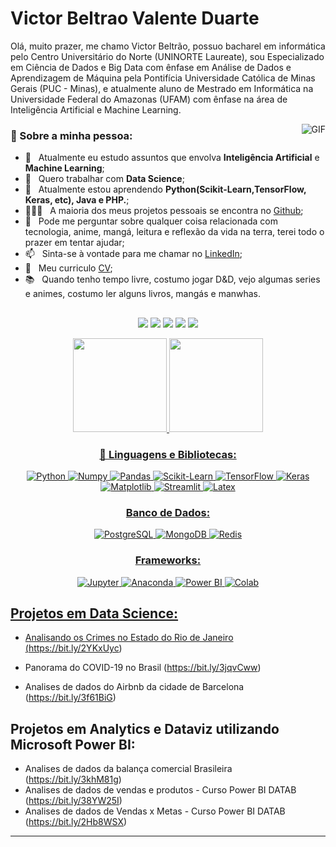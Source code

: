 
# Victor Beltrao Valente Duarte
<sub></sub>

<div align="left">

Olá, muito prazer, me chamo Victor Beltrão, possuo bacharel em informática pelo Centro Universitário do Norte (UNINORTE Laureate), sou Especializado em Ciência de Dados e Big Data com ênfase em Análise de Dados e Aprendizagem de Máquina pela Pontifícia Universidade Católica de Minas Gerais (PUC - Minas), e atualmente aluno de Mestrado em Informática na Universidade Federal do Amazonas (UFAM) com ênfase na área de Inteligência Artificial e Machine Learning.
</div>

<img align="right" alt="GIF" src="https://i.gifer.com/origin/70/707699a22a7f4faae1d81351fb16d110.gif">

### 🧐 Sobre a minha pessoa:

- 🔭 &nbsp; Atualmente eu estudo assuntos que envolva **Inteligência Artificial** e **Machine Learning**;
- 🤝 &nbsp; Quero trabalhar com **Data Science**;
- 🌱 &nbsp; Atualmente estou aprendendo **Python(Scikit-Learn,TensorFlow, Keras, etc), Java e PHP.**; 
- 👨🏻‍💻 &nbsp; A maioria dos meus projetos pessoais se encontra no [Github](https://github.com/victorbeltrao12?tab=repositories);
- 💬 &nbsp; Pode me perguntar sobre qualquer coisa relacionada com tecnologia, anime, mangá, leitura e reflexão da vida na terra, terei todo o prazer em tentar ajudar;
- 📫 &nbsp; Sinta-se à vontade para me chamar no [LinkedIn](https://www.linkedin.com/in/victorbeltrao/);
- 📝 &nbsp; Meu curriculo [CV](https://drive.google.com/file/d/1crtjGowZJE4HOpdz2VYRWyzULhje3UHv/view?usp=sharing);
- 📚 &nbsp; Quando tenho tempo livre, costumo jogar D&D, vejo algumas series e animes, costumo ler alguns livros, mangás e manwhas.
<div align="center">
  
##
  <div align="center"> 
 
  <a href = "mailto:victorbeltraoduarte@gmail.com"><img src="https://img.shields.io/badge/-Gmail-%23333?style=for-the-badge&logo=gmail&logoColor=white" target="_blank"></a>
  <a href = "https://www.linkedin.com/in/victorbeltrao/" target="_blank"><img src="https://img.shields.io/badge/-LinkedIn-%230077B5?style=for-the-badge&logo=linkedin&logoColor=white" target="_blank"></a>
  <a href = "https://open.spotify.com/playlist/1bmjid8hF9Sc8pxMEkwKh3?si=7d1c93ae5bef4f07"><img src="https://img.shields.io/badge/Spotify-1ED760?&style=for-the-badge&logo=spotify&logoColor=white" target="_blank"></a>
  <a href= "https://steamcommunity.com/id/vbvd/"><img src="https://img.shields.io/badge/Steam-000000?style=for-the-badge&logo=steam&logoColor=white" target="_blank"></a>
  <a href="https://br.op.gg/multi/query=vikotsuby%2Cgrayback"><img src="https://img.shields.io/badge/Riot_Games-D32936?style=for-the-badge&logo=riot-games&logoColor=white" target="_blank"></a>
  </div>
  

  <a href="https://github.com/victorbeltrao12">
  <img height="150em" src="https://github-readme-stats.vercel.app/api?username=victorbeltrao12&show_icons=true&theme=vue&include_all_commits=true&count_private=true"/>
  <img height="150em" src="https://github-readme-stats.vercel.app/api/top-langs/?username=victorbeltrao12&layout=compact&langs_count=7&theme=vue"/>
</div>
 
  <div align="center">    

### 🔨 Linguagens e Bibliotecas:
![Python](https://img.shields.io/badge/Python-3776AB?style=for-the-badge&logo=python&logoColor=white)
![Numpy](https://img.shields.io/badge/Numpy-777BB4?style=for-the-badge&logo=numpy&logoColor=white)
![Pandas](https://img.shields.io/badge/Pandas-2C2D72?style=for-the-badge&logo=pandas&logoColor=white)
![Scikit-Learn](https://img.shields.io/badge/scikit_learn-F7931E?style=for-the-badge&logo=scikit-learn&logoColor=white)
![TensorFlow](https://img.shields.io/badge/TensorFlow-FF6F00?style=for-the-badge&logo=TensorFlow&logoColor=white)
![Keras](https://img.shields.io/badge/Keras-D00000?style=for-the-badge&logo=Keras&logoColor=white)
![Matplotlib](https://img.shields.io/badge/Plotly-239120?style=for-the-badge&logo=plotly&logoColor=white)
![Streamlit](https://img.shields.io/badge/Streamlit-FF4B4B?style=for-the-badge&logo=Streamlit&logoColor=white)
![Latex](https://img.shields.io/badge/LaTeX-47A141?style=for-the-badge&logo=LaTeX&logoColor=white)
 
### Banco de Dados:
![PostgreSQL](https://img.shields.io/badge/PostgreSQL-316192?style=for-the-badge&logo=postgresql&logoColor=white)
![MongoDB](https://img.shields.io/badge/MongoDB-4EA94B?style=for-the-badge&logo=mongodb&logoColor=white)
![Redis](https://img.shields.io/badge/redis-%23DD0031.svg?&style=for-the-badge&logo=redis&logoColor=white)
  
### Frameworks:
![Jupyter](https://img.shields.io/badge/Jupyter-F37626.svg?&style=for-the-badge&logo=Jupyter&logoColor=white)
![Anaconda](https://img.shields.io/badge/conda-342B029.svg?&style=for-the-badge&logo=anaconda&logoColor=white)
![Power BI](https://img.shields.io/badge/PowerBI-F2C811?style=for-the-badge&logo=Power%20BI&logoColor=white)
![Colab](https://img.shields.io/badge/Colab-F9AB00?style=for-the-badge&logo=googlecolab&color=525252)
 </div>
  
## Projetos em Data Science:
* Analisando os Crimes no Estado do Rio de Janeiro (https://bit.ly/2YKxUyc)

* Panorama do COVID-19 no Brasil (https://bit.ly/3jqvCww)
* Analises de dados do Airbnb da cidade de Barcelona (https://bit.ly/3f61BiG)

## Projetos em Analytics e Dataviz utilizando Microsoft Power BI:

* Analises de dados da balança comercial Brasileira (https://bit.ly/3khM81g)
* Analises de dados de vendas e produtos - Curso Power BI DATAB (https://bit.ly/38YW25I)
* Analises de dados de Vendas x Metas -  Curso Power BI DATAB (https://bit.ly/2Hb8WSX)
---
